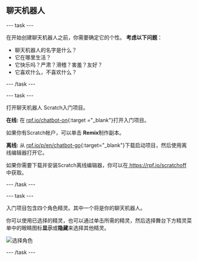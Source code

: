 ## 聊天机器人

\--- task \---

在开始创建聊天机器人之前，你需要确定它的个性。 **考虑以下问题**：

+ 聊天机器人的名字是什么？
+ 它在哪里生活？
+ 它快乐吗？严肃？滑稽？害羞？友好？
+ 它喜欢什么，不喜欢什么？

\--- /task \---

\--- task \---

打开聊天机器人 Scratch入门项目。

**在线:** 在 [rpf.io/chatbot-on](http://rpf.io/chatbot-on){:target ="_blank"}打开入门项目。

如果你有Scratch帐户，可以单击 **Remix**制作副本。

**离线:** 从 [rpf.io/p/en/chatbot-go](http://rpf.io/p/en/chatbot-go){:target="_blank"}下载启动项目，然后使用离线编辑器打开它。

如果你需要下载并安装Scratch离线编辑器，你可以在[ https://rpf.io/scratchoff ](rpf.io/scratchoff)中获取。

\--- /task \---

\--- task \---

入门项目包含四个角色精灵。其中一个将是你的聊天机器人。

你可以使用已选择的精灵，也可以通过单击所需的精灵，然后选择舞台下方精灵菜单中的眼睛图标**显示**或**隐藏**来选择其他精灵。

![选择角色](images/chatbot-characters.png)

\--- /task \---